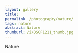 ```yaml
---
layout: gallery
title: 
permalink: /photography/nature/
tags: nature
abstract: Nature
thumburl: /i/DSCF1211_thumb.jpg
---
```

Nature


